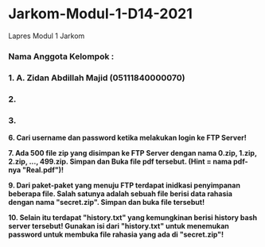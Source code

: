 # Jarkom-Modul-1-D14-2021
Lapres Modul 1 Jarkom

### Nama Anggota Kelompok :
### 1. A. Zidan Abdillah Majid (05111840000070)
### 2. 
### 3. 

**6. Cari username dan password ketika melakukan login ke FTP Server!**

**7. Ada 500 file zip yang disimpan ke FTP Server dengan nama 0.zip, 1.zip, 2.zip, ..., 499.zip. Simpan dan Buka file pdf tersebut. (Hint = nama pdf-nya "Real.pdf")!**

**9. Dari paket-paket yang menuju FTP terdapat inidkasi penyimpanan beberapa file. Salah satunya adalah sebuah file berisi data rahasia dengan nama "secret.zip". Simpan dan buka file tersebut!**

**10. Selain itu terdapat "history.txt" yang kemungkinan berisi history bash server tersebut! Gunakan isi dari "history.txt" untuk menemukan password untuk membuka file rahasia yang ada di "secret.zip"!**
